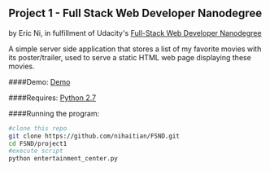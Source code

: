 ## Project 1 - Full Stack Web Developer Nanodegree
by Eric Ni, in fulfillment of Udacity's [Full-Stack Web Developer Nanodegree](https://www.udacity.com/course/nd004)


A simple server side application that stores a list of my favorite movies with its poster/trailer, used to serve a static HTML web page displaying these movies.

####Demo:
[Demo](https://rawgit.com/nihaitian/FSND/master/project1/fresh_tomatoes.html)

####Requires:
[Python 2.7](https://www.python.org/download/releases/2.7.7/)

####Running the program:
```bash
#clone this repo
git clone https://github.com/nihaitian/FSND.git
cd FSND/project1
#execute script
python entertainment_center.py
```